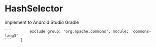 # HashSelector

implement to Android Studio Gradle
```    compile('com.leraxcode.hashselector:hashselector:1.0.9') {
```        exclude group: 'org.apache.commons', module: 'commons-lang3'
```    }
